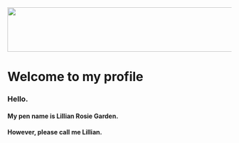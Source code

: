 <image src="https://negativespace.co/wp-content/uploads/2019/04/negative-space-pastel-blue-sky-clouds-1062x703.jpg" width=1000 height= 100>


# Welcome to my profile

 ### Hello. 

#### My pen name is Lillian Rosie Garden. 
#### However, please call me Lillian.



